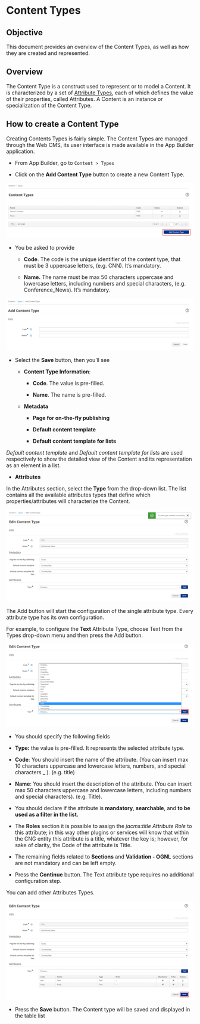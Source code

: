 # Content Types

## Objective

This document provides an overview of the Content Types, as well as how
they are created and represented.

## Overview

The Content Type is a construct used to represent or to model a Content.
It is characterized by a set of [Attribute Types](./list-of-Content-attributes.md), each of which
defines the value of their properties, called Attributes. A Content is
an instance or specialization of the Content Type.

## How to create a Content Type

Creating Contents Types is fairly simple. The Content Types are managed
through the Web CMS, its user interface is made available in the App
Builder application.

-   From App Builder, go to `Content > Types`

-   Click on the **Add Content Type** button to create a new Content
    Type.

![image](./extracted-media/media/ContentTypes2.png)

-   You be asked to provide

    -   **Code**. The code is the unique identifier of the content type,
        that must be 3 uppercase letters, (e.g. CNN). It’s mandatory.

    -   **Name.** The name must be max 50 characters uppercase and
        lowercase letters, including numbers and special characters,
        (e.g. Conference\_News). It’s mandatory.

![image](./extracted-media/media/ContentTypes3.png)

-   Select the **Save** button, then you’ll see

    -   **Content Type Information**:

        -   **Code**. The value is pre-filled.

        -   **Name**. The name is pre-filled.

    -   **Metadata**

        -   **Page for on-the-fly publishing**

        -   **Default content template**

        -   **Default content template for lists**

*Default content template* and *Default content template for lists* are used
respectively to show the detailed view of the Content and its
representation as an element in a list.

-   **Attributes**

In the Attributes section, select the **Type** from the drop-down list.
The list contains all the available attributes types that define which
properties/attributes will characterize the Content.

![image](./extracted-media/media/ContentTypes4.png)

The Add button will start the configuration of the single attribute
type. Every attribute type has its own configuration.

For example, to configure the **Text** Attribute Type, choose Text from
the Types drop-down menu and then press the Add button.

![image](./extracted-media/media/ContentTypes5.png)

-   You should specify the following fields

-   **Type:** the value is pre-filled. It represents the selected
    attribute type.

-   **Code**: You should insert the name of the attribute. (You
    can insert max 10 characters uppercase and lowercase letters,
    numbers, and special characters \_ ). (e.g. title)

-   **Name**: You should insert the description of the attribute.
    (You can insert max 50 characters uppercase and lowercase letters,
    including numbers and special characters). (e.g. Title).

-   You should declare if the attribute is **mandatory**,
    **searchable**, and **to be used as a filter in the list.**

-   The **Roles** section it is possible to assign the *jacms:title
    Attribute Role* to this attribute; in this way other plugins or
    services will know that within the CNG entity this attribute is a
    title, whatever the key is; however, for sake of clarity, the Code
    of the attribute is Title.

-   The remaining fields related to **Sections** and **Validation -
    OGNL** sections are not mandatory and can be left empty.

-   Press the **Continue** button. The Text attribute type requires no
    additional configuration step.

You can add other Attributes Types.

![image](./extracted-media/media/ContentTypes6.png)

-   Press the **Save** button. The Content type will be saved and displayed
    in the table list

